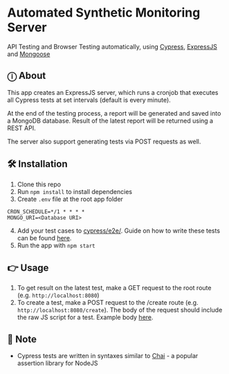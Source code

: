 # Automated Synthetic Monitoring Server
API Testing and Browser Testing automatically, using [Cypress](https://www.cypress.io), [ExpressJS](https://expressjs.com) and [Mongoose](https://mongoosejs.com)

## ⓘ About
This app creates an ExpressJS server, which runs a cronjob that executes all Cypress tests at set intervals (default is every minute). 

At the end of the testing process, a report will be generated and saved into a MongoDB database. Result of the latest report will be returned using a REST API.

The server also support generating tests via POST requests as well.

## 🛠️ Installation
1. Clone this repo
2. Run `npm install` to install dependencies
3. Create `.env` file at the root app folder
```
CRON_SCHEDULE=*/1 * * * *
MONGO_URI=<Database URI>
```
4. Add your test cases to [cypress/e2e/](./cypress/e2e/). Guide on how to write these tests can be found [here](https://learn.cypress.io/advanced-cypress-concepts/integration-and-api-tests).
5. Run the app with `npm start`

## 👉 Usage
1. To get result on the latest test, make a GET request to the root route (e.g. `http://localhost:8080`)
2. To create a test, make a POST request to the /create route (e.g. `http://localhost:8080/create`). The body of the request should include the raw JS script for a test. Example body [here](./cypress/examples/test.example.cy.js).

## 📝 Note
+ Cypress tests are written in syntaxes similar to [Chai](https://www.chaijs.com) - a popular assertion library for NodeJS